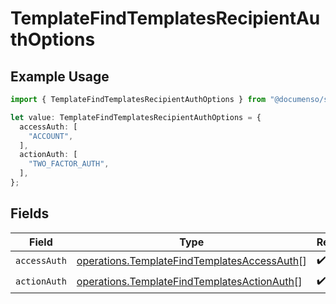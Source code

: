 # TemplateFindTemplatesRecipientAuthOptions

## Example Usage

```typescript
import { TemplateFindTemplatesRecipientAuthOptions } from "@documenso/sdk-typescript/models/operations";

let value: TemplateFindTemplatesRecipientAuthOptions = {
  accessAuth: [
    "ACCOUNT",
  ],
  actionAuth: [
    "TWO_FACTOR_AUTH",
  ],
};
```

## Fields

| Field                                                                                                      | Type                                                                                                       | Required                                                                                                   | Description                                                                                                |
| ---------------------------------------------------------------------------------------------------------- | ---------------------------------------------------------------------------------------------------------- | ---------------------------------------------------------------------------------------------------------- | ---------------------------------------------------------------------------------------------------------- |
| `accessAuth`                                                                                               | [operations.TemplateFindTemplatesAccessAuth](../../models/operations/templatefindtemplatesaccessauth.md)[] | :heavy_check_mark:                                                                                         | N/A                                                                                                        |
| `actionAuth`                                                                                               | [operations.TemplateFindTemplatesActionAuth](../../models/operations/templatefindtemplatesactionauth.md)[] | :heavy_check_mark:                                                                                         | N/A                                                                                                        |